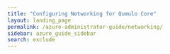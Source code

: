 ```yaml
---
title: "Configuring Networking for Qumulo Core"
layout: landing_page
permalink: /azure-administrator-guide/networking/
sidebar: azure_guide_sidebar
search: exclude
---
```

